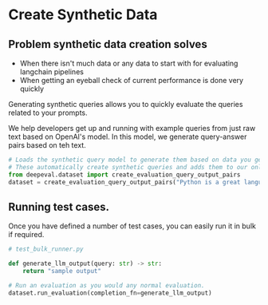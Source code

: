 # Create Synthetic Data

## Problem synthetic data creation solves

- When there isn't much data or any data to start with for evaluating langchain pipelines
- When getting an eyeball check of current performance is done very quickly

Generating synthetic queries allows you to quickly evaluate the queries related to your prompts.

We help developers get up and running with example queries from just raw text based on OpenAI's model. In this model, we generate query-answer pairs based on teh text.

```python
# Loads the synthetic query model to generate them based on data you get.
# These automatically create synthetic queries and adds them to our online database
from deepeval.dataset import create_evaluation_query_output_pairs
dataset = create_evaluation_query_output_pairs("Python is a great language for mathematical expression and machine learning.")
```

## Running test cases.

Once you have defined a number of test cases, you can easily run it in bulk if required.

```python
# test_bulk_runner.py

def generate_llm_output(query: str) -> str:
    return "sample output"

# Run an evaluation as you would any normal evaluation.
dataset.run_evaluation(completion_fn=generate_llm_output)
```
